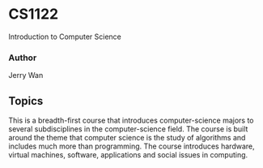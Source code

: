 # CS1122
Introduction to Computer Science

### Author
Jerry Wan

## Topics
This is a breadth-first course that introduces computer-science majors to several subdisciplines in the computer-science field. The course is built around the theme that computer science is the study of algorithms and includes much more than programming. The course introduces hardware, virtual machines, software, applications and social issues in computing.
